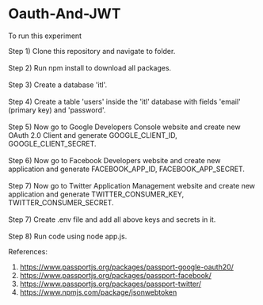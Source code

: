 # Oauth-And-JWT

To run this experiment<br/> 

Step 1) Clone this repository and navigate to folder. <br/> <br/> 
Step 2) Run npm install to download all packages. <br/> <br/> 
Step 3) Create a database 'itl'. <br/> <br/> 
Step 4) Create a table 'users' inside the 'itl' database with fields 'email' (primary key) and 'password'. <br/> <br/> 
Step 5) Now go to Google Developers Console website and create new OAuth 2.0 Client and generate GOOGLE_CLIENT_ID, GOOGLE_CLIENT_SECRET. <br/> <br/>
Step 6) Now go to Facebook Developers website and create new application and generate FACEBOOK_APP_ID, FACEBOOK_APP_SECRET. <br/> <br/>
Step 7) Now go to Twitter Application Management website and create new application and generate TWITTER_CONSUMER_KEY, TWITTER_CONSUMER_SECRET. <br/> <br/>
Step 7) Create .env file and add all above keys and secrets in it. <br/> <br/>
Step 8) Run code using node app.js. <br/> 

References: <br/> 
1) https://www.passportjs.org/packages/passport-google-oauth20/ <br/> 
2) https://www.passportjs.org/packages/passport-facebook/ <br/> 
3) https://www.passportjs.org/packages/passport-twitter/ <br/> 
4) https://www.npmjs.com/package/jsonwebtoken <br/> 
